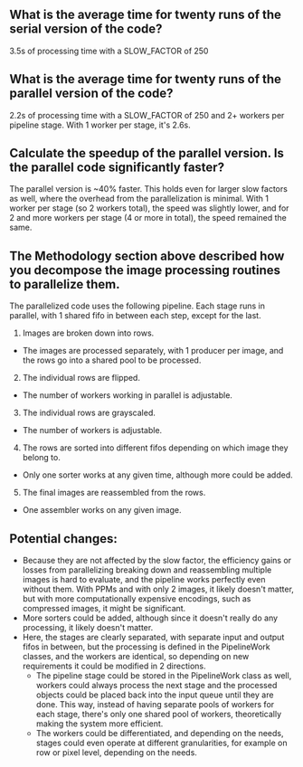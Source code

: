 ## What is the average time for twenty runs of the serial version of the code?
3.5s of processing time with a SLOW_FACTOR of 250

## What is the average time for twenty runs of the parallel version of the code?
2.2s of processing time with a SLOW_FACTOR of 250 and 2+ workers per pipeline stage. With 1 worker per stage, it's 2.6s.


## Calculate the speedup of the parallel version. Is the parallel code significantly faster?
The parallel version is ~40% faster. This holds even for larger slow factors as well, where the overhead from the parallelization is minimal. With 1 worker per stage (so 2 workers total), the speed was slightly lower, and for 2 and more workers per stage (4 or more in total), the speed remained the same.

## The Methodology section above described how you decompose the image processing routines to parallelize them.
The parallelized code uses the following pipeline. Each stage runs in parallel, with 1 shared fifo in between each step, except for the last.

1. Images are broken down into rows.
  - The images are processed separately, with 1 producer per image, and the rows go into a shared pool to be processed.

2. The individual rows are flipped.
  - The number of workers working in parallel is adjustable.

3. The individual rows are grayscaled.
  - The number of workers is adjustable.

4. The rows are sorted into different fifos depending on which image they belong to.
  - Only one sorter works at any given time, although more could be added.

5. The final images are reassembled from the rows.
  - One assembler works on any given image.

## Potential changes:
- Because they are not affected by the slow factor, the efficiency gains or losses from parallelizing breaking down and reassembling multiple images is hard to evaluate, and the pipeline works perfectly even without them. With PPMs and with only 2 images, it likely doesn't matter, but with more computationally expensive encodings, such as compressed images, it might be significant.
- More sorters could be added, although since it doesn't really do any processing, it likely doesn't matter.
- Here, the stages are clearly separated, with separate input and output fifos in between, but the processing is defined in the PipelineWork classes, and the workers are identical, so depending on new requirements it could be modified in 2 directions.
  - The pipeline stage could be stored in the PipelineWork class as well, workers could always process the next stage and the processed objects could be placed back into the input queue until they are done. This way, instead of having separate pools of workers for each stage, there's only one shared pool of workers, theoretically making the system more efficient.
  - The workers could be differentiated, and depending on the needs, stages could even operate at different granularities, for example on row or pixel level, depending on the needs.


